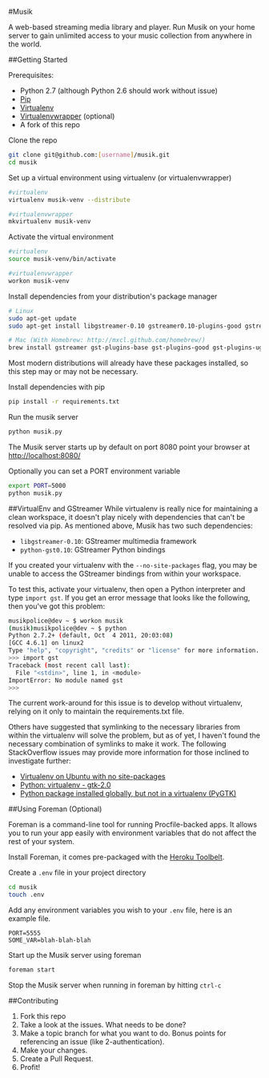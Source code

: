 #Musik

A web-based streaming media library and player. Run Musik on your home server to gain unlimited access to your music collection from anywhere in the world.

##Getting Started

Prerequisites:
- Python 2.7 (although Python 2.6 should work without issue)
- [Pip](http://www.pip-installer.org/en/latest/)
- [Virtualenv](http://pypi.python.org/pypi/virtualenv)
- [Virtualenvwrapper](http://www.doughellmann.com/projects/virtualenvwrapper/) (optional)
- A fork of this repo

Clone the repo

``` bash
git clone git@github.com:[username]/musik.git
cd musik
```

Set up a virtual environment using virtualenv (or virtualenvwrapper)

``` bash
#virtualenv
virtualenv musik-venv --distribute

#virtualenvwrapper
mkvirtualenv musik-venv
```

Activate the virtual environment

``` bash
#virtualenv
source musik-venv/bin/activate

#virtualenvwrapper
workon musik-venv
```

Install dependencies from your distribution's package manager
```bash
# Linux
sudo apt-get update
sudo apt-get install libgstreamer-0.10 gstreamer0.10-plugins-good gstreamer0.10-plugins-bad gstreamer0.10-plugins-ugly python-gst0.10

# Mac (With Homebrew: http://mxcl.github.com/homebrew/)
brew install gstreamer gst-plugins-base gst-plugins-good gst-plugins-ugly gst-python
```

Most modern distributions will already have these packages installed, so this step may or may not be necessary.

Install dependencies with pip

``` bash
pip install -r requirements.txt
```

Run the musik server
``` bash
python musik.py
```
The Musik server starts up by default on port 8080
point your browser at [http://localhost:8080/](http://localhost:8080/)

Optionally you can set a PORT environment variable

``` bash
export PORT=5000
python musik.py
```
##VirtualEnv and GStreamer
While virtualenv is really nice for maintaining a clean workspace, it doesn't play nicely with dependencies that can't be resolved via pip. As mentioned above, Musik has two such dependencies:
- `libgstreamer-0.10`: GStreamer multimedia framework
- `python-gst0.10`: GStreamer Python bindings

If you created your virtualenv with the `--no-site-packages` flag, you may be unable to access the GStreamer bindings from within your workspace.

To test this, activate your virtualenv, then open a Python interpreter and type `import gst`. If you get an error message that looks like the following, then you've got this problem:
```bash
musikpolice@dev ~ $ workon musik
(musik)musikpolice@dev ~ $ python
Python 2.7.2+ (default, Oct  4 2011, 20:03:08)
[GCC 4.6.1] on linux2
Type "help", "copyright", "credits" or "license" for more information.
>>> import gst
Traceback (most recent call last):
  File "<stdin>", line 1, in <module>
ImportError: No module named gst
>>>
```

The current work-around for this issue is to develop without virtualenv, relying on it only to maintain the requirements.txt file.

Others have suggested that symlinking to the necessary libraries from within the virtualenv will solve the problem, but as of yet, I haven't found the necessary combination of symlinks to make it work. The following StackOverflow issues may provide more information for those inclined to investigate further:
- [Virtualenv on Ubuntu with no site-packages](http://stackoverflow.com/questions/249283/virtualenv-on-ubuntu-with-no-site-packages)
- [Python: virtualenv - gtk-2.0](http://stackoverflow.com/questions/3580520/python-virtualenv-gtk-2-0)
- [Python package installed globally, but not in a virtualenv (PyGTK)](http://stackoverflow.com/questions/12830662/python-package-installed-globally-but-not-in-a-virtualenv-pygtk?lq=1)

##Using Foreman (Optional)

Foreman is a command-line tool for running Procfile-backed apps. It allows you to run your app easily with environment variables that do not affect the rest of your system.

Install Foreman, it comes pre-packaged with the [Heroku Toolbelt](https://toolbelt.heroku.com/).

Create a ```.env``` file in your project directory

``` bash
cd musik
touch .env
```

Add any environment variables you wish to your ```.env``` file, here is an example file.

```
PORT=5555
SOME_VAR=blah-blah-blah
```

Start up the Musik server using foreman

``` bash
foreman start
```

Stop the Musik server when running in foreman by hitting ```ctrl-c```

##Contributing

1. Fork this repo
1. Take a look at the issues. What needs to be done?
1. Make a topic branch for what you want to do. Bonus points for referencing an issue (like 2-authentication).
1. Make your changes.
1. Create a Pull Request.
1. Profit!
